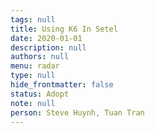 ```yaml
---
tags: null
title: Using K6 In Setel
date: 2020-01-01
description: null
authors: null
menu: radar
type: null
hide_frontmatter: false
status: Adopt
note: null
person: Steve Huynh, Tuan Tran
---
```


